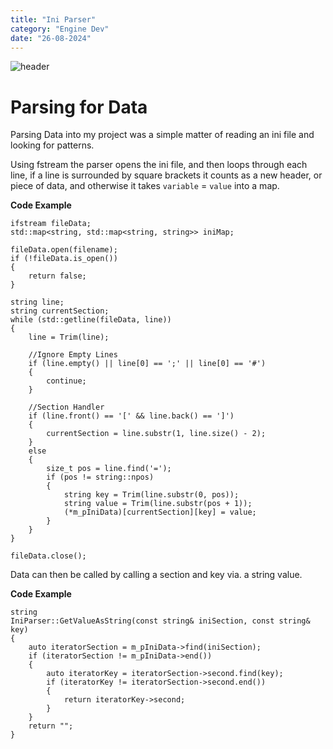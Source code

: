 ```yaml
---
title: "Ini Parser"
category: "Engine Dev"
date: "26-08-2024"
---
```


![header](images\notepad_RrbO2wOWBv.png)

# Parsing for Data

Parsing Data into my project was a simple matter of reading an ini file and looking for patterns. 

Using fstream the parser opens the ini file, and then loops through each line, if a line is surrounded by square brackets it counts as a new header, or piece of data, and otherwise it takes ``variable`` = ``value`` into a map.

**Code Example**

	ifstream fileData;
	std::map<string, std::map<string, string>> iniMap;

	fileData.open(filename);
	if (!fileData.is_open())
	{
		return false;
	}

	string line;
	string currentSection;
	while (std::getline(fileData, line))
	{
		line = Trim(line);

		//Ignore Empty Lines
		if (line.empty() || line[0] == ';' || line[0] == '#')
		{
			continue;
		}

		//Section Handler
		if (line.front() == '[' && line.back() == ']')
		{
			currentSection = line.substr(1, line.size() - 2);
		}
		else
		{
			size_t pos = line.find('=');
			if (pos != string::npos)
			{
				string key = Trim(line.substr(0, pos));
				string value = Trim(line.substr(pos + 1));
				(*m_pIniData)[currentSection][key] = value;
			}
		}
	}

	fileData.close();

Data can then be called by calling a section and key via. a string value.

**Code Example** 

    string
    IniParser::GetValueAsString(const string& iniSection, const string& key)
    {
	    auto iteratorSection = m_pIniData->find(iniSection);
	    if (iteratorSection != m_pIniData->end())
	    {
		    auto iteratorKey = iteratorSection->second.find(key);
		    if (iteratorKey != iteratorSection->second.end())
		    {
		    	return iteratorKey->second;
		    }
	    }
    	return "";
    }